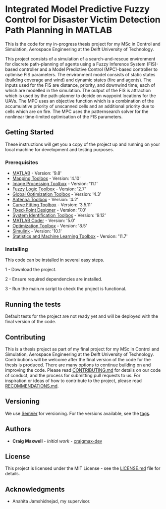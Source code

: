 # Integrated Model Predictive Fuzzy Control for Disaster Victim Detection Path Planning in MATLAB

This is the code for my in-progress thesis project for my MSc in Control and Simulation, Aerospace Engineering at the Delft University of Technology.

This project consists of a simulation of a search-and-rescue environment for discrete path-planning of agents using a Fuzzy Inference System (FIS)-based controller and a Model Predictive Control (MPC)-based controller to optimise FIS parameters. The environment model consists of static states (building coverage and wind) and dynamic states (fire and agents). The inputs used for the FIS are distance, priority, and downwind time; each of which are modelled in the simulation. The output of the FIS is attraction which is used by the path-planner to decide on waypoint locations for the UAVs. The MPC uses an objective function which is a combination of the accumulative priority of unscanned cells and an additional priority due to cells which are on fire. The MPC uses the patternsearch solver for the nonlinear time-limited optimisation of the FIS parameters.

## Getting Started

These instructions will get you a copy of the project up and running on your local machine for development and testing purposes.

### Prerequisites

* [MATLAB](https://www.mathworks.com/products/matlab.html) - Version: '9.8'
* [Mapping Toolbox]() - Version: '4.10'
* [Image Processing Toolbox]() - Version: '11.1'
* [Fuzzy Logic Toolbox](https://www.mathworks.com/products/fuzzy-logic.html) - Version: '2.7'
* [Global Optimization Toolbox]() - Version: '4.3'
* [Antenna Toolbox]() - Version: '4.2'
* [Curve Fitting Toolbox]() - Version: '3.5.11'
* [Fixed-Point Designer]() - Version: '7.0'
* [System Identification Toolbox]() - Version: '9.12'
* [MATLAB Coder]() - Version: '5.0'
* [Optimization Toolbox](https://www.mathworks.com/products/optimization.html) - Version: '8.5'
* [Simulink]() - Version: '10.1'
* [Statistics and Machine Learning Toolbox]() - Version: '11.7'

### Installing

This code can be installed in several easy steps.

1 - Download the project.

2 - Ensure required dependencies are installed.

3 - Run the main.m script to check the project is functional.

## Running the tests

Default tests for the project are not ready yet and will be deployed with the final version of the code.

## Contributing

This is a thesis project as part of my final project for my MSc in Control and Simulation, Aerospace Engineering at the Delft University of Technology. Contributions will be welcome after the final version of the code for the thesis is produced. There are many options to continue building on and improving the code. 
Please read [CONTRIBUTING.md](https://gist.github.com/craigmax-dev/contributing) for details on our code of conduct, and the process for submitting pull requests to us. For inspiration or ideas of how to contribute to the project, please read [RECOMMENDATIONS.md](RECOMMENDATIONS.md).

## Versioning

We use [SemVer](http://semver.org/) for versioning. For the versions available, see the [tags](https://github.com/craigmax-dev/Integrated-Model-Predictive-Fuzzy-Control-for-Disaster-Victim-Detection-Path-Planning-in-MATLAB/tags). 

## Authors

* **Craig Maxwell** - *Initial work* - [craigmax-dev](https://github.com/craigmax-dev)

## License

This project is licensed under the MIT License - see the [LICENSE.md](LICENSE.md) file for details.

## Acknowledgments

* Anahita Jamshidnejad, my supervisor.

